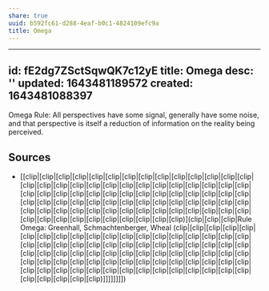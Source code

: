 ```yaml
---
share: true
uuid: b592fc61-d288-4eaf-b0c1-4824109efc9a
title: Omega
---
```

---
id: fE2dg7ZSctSqwQK7c12yE
title: Omega
desc: ''
updated: 1643481189572
created: 1643481088397
---

Omega Rule: All perspectives have some signal, generally have some noise, and that perspective is itself a reduction of information on the reality being perceived. 

## Sources

* [[clip|[clip|[clip|[clip|[clip|[clip|[clip|[clip|[clip|[clip|[clip|[clip|[clip|[clip|[clip|[clip|[clip|[clip|[clip|[clip|[clip|[clip|[clip|[clip|[clip|[clip|[clip|[clip|[clip|[clip|[clip|[clip|[clip|[clip|[clip|[clip|[clip|[clip|[clip|[clip|[clip|[clip|[clip|[clip|[clip|[clip|[clip|[clip|[clip|[clip|[clip|[clip|[clip|[clip|[clip|[clip|[clip|[clip|[clip|[clip|[clip|[clip|[clip|[clip|[clip|[clip|[clip|[clip|[clip|[clip|[clip|[clip|[clip|[clip|[clip|[clip|[clip|[clip|[clip|[clip)](clip|[clip|[clip|Rule Omega: Greenhall, Schmachtenberger, Wheal (clip|[clip|[clip|[clip|[clip|[clip|[clip|[clip|[clip|[clip|[clip|[clip|[clip|[clip|[clip|[clip|[clip|[clip|[clip|[clip|[clip|[clip|[clip|[clip|[clip|[clip|[clip|[clip|[clip|[clip|[clip|[clip|[clip|[clip|[clip|[clip|[clip|[clip|[clip|[clip|[clip|[clip|[clip|[clip|[clip|[clip|[clip|[clip|[clip|[clip|[clip|[clip|[clip|[clip|[clip|[clip|[clip|[clip|[clip|[clip|[clip|[clip|[clip|[clip|[clip|[clip|[clip|[clip|[clip|[clip|[clip|[clip|[clip|[clip|[clip|[clip|[clip|[clip|[clip|[clip)]]]]]]]])